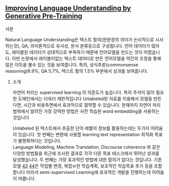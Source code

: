 ## [Improving Language Understanding by Generative Pre-Training](https://s3-us-west-2.amazonaws.com/openai-assets/research-covers/language-unsupervised/language_understanding_paper.pdf)

서문

Natural Language Understanding은 텍스트 함의(한문장의 의미가 논리적으로 시사하는것), QA, 의미론적으로 유사성, 
문서 분류등으로 구성됩니다. 언어 데이터가 많아도, 레이블된 데이터가 상대적으로 부족하기 때문에 언어모델을 만드는 것이 어렵습니다.
이번 논문에서 레이블이없는 텍스트 데아터로 만든 언어모델을 약간의 조정을 통해 많은 이득을 볼수 있는 것을 보여줍니다.
특히, 상식추론(commonsense reasoning)8.9%, QA 5.7%, 텍스트 함의 1.5% 부분에서 성과를 보여줍니다.

1. 소개

    자연어 처리는 supervised learning 의 의존도가 높습니다. 특히 주석이 많이 필요한 도메인에서는 더욱더 제한적입니다
    Unlabeled된 자료를 이용해서 모델을 만든다면, 시간과 비용측면에서 효과적으로 절약할 수 있습니다.
    현재까지 자연어 처리 범위에서 알려진 가장 강력한 방법은 사전 학습된 word embedding을 사용하는 것입니다

    Unlabeled 된 텍스트에서 추출한 단어 레벨의 정보를 활용하는데는 두가지 어려움이 있습니다. 
    첫 번째는 변환에 사용할 learning text representation 최적화 목표가 불명확하다는 것입니다.  
    Language Modeling, Machine Translation, Discourse coherence 와 같은 다양한 방법들을 최근에 조사한 결과로 
    각각 다른 목표 테스크에서 뛰어난 성과를 달성했습니다.
    두 번째는 가장 효과적인 방법에 대한 합의가 없다는 것입니다. 기존 모델 [43](https://arxiv.org/pdf/1705.00108.pdf) [44](https://arxiv.org/pdf/1802.05365.pdf)은 작업별 변경, 복잡ㅂ한 학습계획, 보조적인 학습목표 추가 등을 조합합니다 
    띠라서 semi-supervised Learning에 효과적인 개발을 진행하는데 어려움이 따릅니다. 





